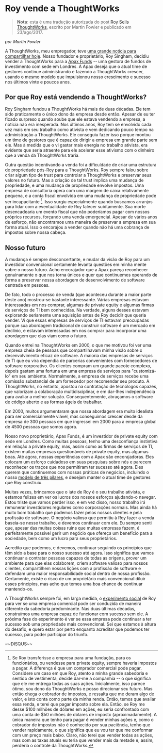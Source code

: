 # Roy vende a ThoughtWorks

> **Nota:** esta é uma tradução autorizada do post [Roy Sells
> ThoughtWorks](https://martinfowler.com/articles/201708-tw-sale.html),
> escrito por Martin Fowler e publicado em 23/ago/2017.

*por Martin Fowler*

A ThoughtWorks, meu empregador, teve [uma grande notícia para
compartilhar hoje](https://www.thoughtworks.com/news/apax). Nosso
fundador e proprietário, Roy Singham, decidiu vender a ThoughtWorks para
a [Apax Funds](http://www.apax.com/) -- uma gestora de fundos de
investimento com sede em Londres. A Apax deseja que o atual time de
gestores continue administrando e fazendo a ThoughtWorks crescer, usando
o mesmo modelo que impulsionou nosso crescimento e sucesso nos últimos
vinte e poucos anos.

## Por que Roy está vendendo a ThoughtWorks?

Roy Singham fundou a ThoughtWorks há mais de duas décadas. Ele tem sido
praticamente o único dono da empresa desde então. Apesar de eu ter
ficado surpreso quando soube que ele estava vendendo a empresa, a
notícia não era inesperada. Nos últimos anos, Roy tem se envolvido cada
vez mais em seu trabalho como ativista e vem dedicando pouco tempo na
administração a ThoughtWorks. Ele conseguiu fazer isso porque montou um
time de gestores que é capaz de dirigir a empresa em grande parte sem
ele. Mas à medida que o vi gastar mais energia no trabalho ativista, era
evidente que seria atraente para ele acelerar esse ativismo com o
dinheiro que a venda da ThoughtWorks traria.

Outra questão incentivando a venda foi a dificuldade de criar uma
estrutura de propriedade pós-Roy para a ThoughtWorks. Roy sempre falou
sobre criar algum tipo de trust para controlar a ThoughtWorks e
preservar seus valores no futuro. Mas a criação de tal trust implica uma
mudança de propriedade, e uma mudança de propriedade envolve impostos.
Uma empresa de consultoria opera com uma margem de caixa relativamente
pequena, e a conta fiscal envolvida em uma mudança de propriedade pode
ser incapacitante [^1]. Isso surgiu especialmente quando buscamos
arranjos para lidar com a eventualidade de Roy falecer subitamente. Sua
morte desencadearia um evento fiscal que não poderíamos pagar com nossos
próprios recursos, forçando uma venda emergencial. Apesar de vários anos
de esforço, não encontramos uma maneira de preservar a empresa em sua
forma atual. Isso o encorajou a vender quando não há uma cobrança de
impostos sobre nossa cabeça.

## Nosso futuro

A mudança é sempre desconcertante, e mudar da visão de Roy para um
investidor convencional certamente levanta questões em minha mente sobre
o nosso futuro. Acho encorajador que a Apax pareça reconhecer
genuinamente o que nos torna únicos e quer que continuemos operando de
forma a preservar nossa abordagem de desenvolvimento de software
centrada em pessoas.

De fato, todo o processo de venda (que aconteceu durante a maior parte
deste ano) mostrou-se bastante interessante. Várias empresas estavam
interessadas em nos comprar, algumas de private equity e algumas firmas
de serviços de TI bem conhecidas. Na verdade, alguns desses estavam
explorando seriamente uma aquisição antes de Roy decidir que queria
vender. Vi que essas empresas de serviços de TI estavam preocupadas
porque sua abordagem tradicional de construir software é um mercado em
declínio, e estavam interessadas em nos comprar para incorporar uma
abordagem que elas viam como o futuro.

Quando entrei na ThoughtWorks em 2000, o que me motivou foi ver uma
empresa cheia de pessoas que compartilhavam minha visão sobre o
desenvolvimento eficaz de software. A maioria das empresas de serviços
de TI que eu vira dependia de parcerias convenientes com fornecedores de
software corporativo. Os clientes compram um grande pacote complexo,
depois gastam uma fortuna em uma empresa de serviços para
\"customizá-lo\" em seu ambiente. Normalmente, a empresa de serviços
recebe uma comissão substancial de um fornecedor por recomendar seu
produto. A ThoughtWorks, no entanto, apostou na contratação de
tecnólogos capazes, que valorizam a colaboração multidisciplinar, e em
dar-lhes independência para avaliar a melhor solução. Consequentemente,
abraçamos o software de código aberto e as formas ágeis de trabalhar.

Em 2000, muitos argumentaram que nossa abordagem era muito idealista
para ser comercialmente viável, mas conseguimos crescer desde da empresa
de 300 pessoas em que ingressei em 2000 para a empresa global de 4500
pessoas que somos agora.

Nosso novo proprietário, Apax Funds, é um investidor de private equity
com sede em Londres. Como muitas pessoas, tenho uma desconfiança
instintiva em relação a private equity, mas, assim como as firmas de
serviços de TI, existem muitas empresas questionáveis de private equity,
mas algumas boas. Até agora, nossas experiências com a Apax são
encorajadoras. Eles colocam um esforço cuidadoso em suas pesquisas sobre
nós e parecem reconhecer os traços que nos permitiram ter sucesso até
agora. Eles querem que continuemos com nossas práticas de negócios,
incluindo o nosso [modelo de três
pilares](https://martinfowler.com/bliki/ThreePillars.html), e desejam
manter o atual time de gestores que Roy construiu.

Muitas vezes, brincamos que o iate de Roy é o seu trabalho ativista, e
estamos felizes em ver os lucros dos nossos esforços ajudando-o navegar.
Estou triste que vamos perder isso, e em vez disso, nosso trabalho irá
remunerar investidores regulares como corporações normais. Mas ainda há
muito bom trabalho que podemos fazer pelos nossos clientes e pela
profissão de software. O negócio valioso que permitiu à Roy fazer a
venda baseia-se nesse trabalho, e devemos continuar com ele. Eu sempre
senti que, apesar das muitas coisas ruins que muitas empresas fazem, é
perfeitamente possível gerir um negócio que ofereça um benefício para a
sociedade, bem como um lucro para seus proprietários.

Acredito que podemos, e devemos, continuar seguindo os princípios que
têm sido a base para o nosso sucesso até agora. Isso significa que vamos
continuar a contratar pessoas capazes de todas as origens, prover um
ambiente para que elas colaborem, criem software valioso para nossos
clientes, compartilhem nossas lições com a profissão de software e
defendam uma maior responsabilidade social dentro de nossa profissão.
Certamente, existe o risco de um proprietário mais convencional diluir
esses princípios, mas acho que temos uma boa chance de continuar
mantendo-os.

A ThoughtWorks sempre foi, em larga medida, o [experimento
social](https://martinfowler.com/bliki/RoysSocialExperiment.html) de Roy
para ver se uma empresa comercial pode ser conduzida de maneira
diferente da sabedoria predominante. Nas duas últimas décadas,
construímos uma empresa capaz de funcionar com sucesso sem ele. A
próxima fase do experimento é ver se essa empresa pode continuar a ter
sucesso sob uma propriedade mais convencional. Sei que estamos à altura
do desafio, e quero estar por perto enquanto acreditar que podemos ter
sucesso, para poder participar do triunfo.

\~\~DISQUS\~\~

[^1]: Se Roy transferisse a empresa para uma fundação, para os
    funcionários, ou vendesse para private equity, sempre haveria
    impostos a pagar. A diferença é que um comprador comercial pode
    pagar. Considere um caso em que Roy, atento a minha grande sabedoria
    e sentido de vestimenta, decide dar-me a companhia -- o que
    significa que ele me entrega todas as suas ações. Inicialmente, isso
    parece ótimo, sou dono da ThoughtWorks e posso direcionar seu
    futuro. Mas então chega o cobrador de impostos, e ressalta que me
    deram algo de valor, e isto conta como parte da minha renda. Então,
    temos que avaliar essa renda, e terei que pagar imposto sobre ela.
    Então, se Roy me desse \$100 milhões de dólares em ações, eu seria
    confrontado com uma conta de \$50 milhões de dólares de imposto
    (aproximadamente). A única maneira que tenho para pagar é vender
    minhas ações e, como o cobrador de impostos não é conhecido por sua
    paciência, tenho que vender rapidamente, o que significa que eu vou
    ter que me conformar com um preço mais baixo. Claro, não terei que
    vender todas as ações, mas com as taxas atuais eu teria que vender
    mais da metade e, assim, perderia o controle da ThoughtWorks.
